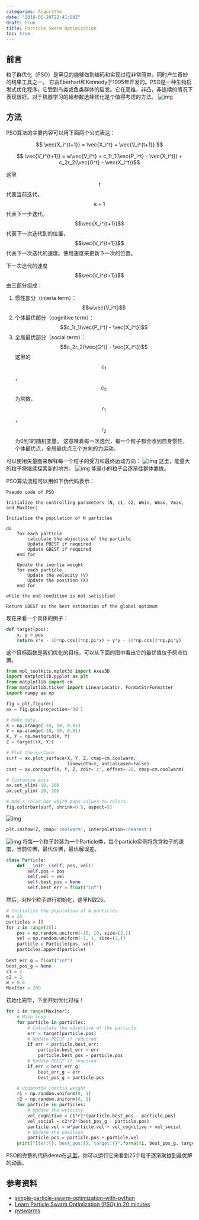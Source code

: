 ```yaml
---
categories: Algorithm
date: "2018-05-29T22:41:00Z"
draft: true
title: Particle Swarm Optimization
toc: true
---
```

## 前言
 
粒子群优化（PSO）是罕见的能够做到编码和实现过程非常简单，同时产生奇妙的结果工具之一。 它由Eberhart和Kennedy于1995年开发的。PSO是一种生物启发式优化程序，它受到鸟类或鱼类群体的启发。它在高维，非凸，非连续的情况下表现很好。对于机器学习的超参数选择优化是个值得考虑的方法。
![img](/assets/PSO/output_3d.gif)

## 方法
PSO算法的主要内容可以用下面两个公式表达：

$$ \vec{X_i^{t+1}} = \vec{X_i^t} + \vec{V_i^{t+1}} $$

$$ \vec{V_i^{t+1}} = w\vec{V_i^t} + c_1r_1(\vec{P_i^t} - \vec{X_i^t}) + c_2r_2(\vec{G^t} - \vec{X_i^t})$$

这里$$t$$代表当前迭代，$$k+1$$代表下一步迭代。$$\vec{X_i^{t+1}}$$代表下一次迭代到的位置，$$\vec{V_i^{t+1}}$$代表下一次迭代的速度。使用速度来更新下一次的位置。

下一次迭代的速度$$\vec{V_i^{t+1}}$$由三部分组成：
1. 惯性部分（interia term）：$$w\vec{V_i^t}$$
2. 个体最优部分（cognitive term）：$$c_1r_1(\vec{P_i^t} - \vec{X_i^t})$$
3. 全局最优部分（social term）：$$c_2r_2(\vec{G^t} - \vec{X_i^t})$$
这里的$$c_1$$，$$c_2$$为常数，$$r_1$$，$$r_2$$为0到1的随机变量。
这意味着每一次迭代，每一个粒子都会收到自身惯性，个体最优点，全局最优点三个方向的力运动。

可以使用矢量图来解释每一个粒子的受力和最终运动方向：
![img](/assets/PSO/pso-vector-1.png)
这里，能量大的粒子将继续探索新的地方。
![img](/assets/PSO/pso-vector-2.png)
能量小的粒子会逐渐往群体靠拢。

PSO算法流程可以用如下伪代码表示：
```
Pseudo code of PSO

Initialize the controlling parameters (N, c1, c2, Wmin, Wmax, Vmax, and MaxIter)

Initialize the population of N particles

do
    for each particle
        calculate the objective of the particle
        Update PBEST if required
        Update GBEST if required
    end for
    
    Update the inertia weight
    for each particle
        Update the velocity (V)
        Update the position (X)
    end for
    
while the end condition is not satisified

Return GBEST as the best estimation of the global optimum
```
现在来看一个具体的例子：
```python
def target(pos):
    x, y = pos
    return x*x - 10*np.cos(2*np.pi*x) + y*y - 10*np.cos(2*np.pi*y)
```
这个目标函数是我们优化的目标，可以从下面的图中看出它的最优值位于原点位置。
```python
from mpl_toolkits.mplot3d import Axes3D
import matplotlib.pyplot as plt
from matplotlib import cm
from matplotlib.ticker import LinearLocator, FormatStrFormatter
import numpy as np

fig = plt.figure()
ax = fig.gca(projection='3d')

# Make data.
X = np.arange(-10, 10, 0.01)
Y = np.arange(-10, 10, 0.01)
X, Y = np.meshgrid(X, Y)
Z = target((X, Y))

# Plot the surface.
surf = ax.plot_surface(X, Y, Z, cmap=cm.coolwarm,
                       linewidth=0, antialiased=False)
cset = ax.contourf(X, Y, Z, zdir='z', offset=-28, cmap=cm.coolwarm)

# Customize axis
ax.set_xlim(-10, 10)
ax.set_ylim(-10, 10)

# Add a color bar which maps values to colors.
fig.colorbar(surf, shrink=0.5, aspect=5)
```
![img](/assets/PSO/surface.png)
```python
plt.imshow(Z, cmap='coolwarm', interpolation='nearest')
```
![img](/assets/PSO/hmap.png)
将每一个粒子封装为一个Particle类，每个particle实例将包含粒子的速度，当前位置，最优位置，最优解误差。
```python
class Particle:
    def __init__(self, pos, vel):
        self.pos = pos
        self.vel = vel
        self.best_pos = None
        self.best_err = float("inf")
```
然后，对N个粒子进行初始化，这里N取25。
```python
# Initialize the population of N particles
N = 25
particles = []
for i in range(25):
    pos = np.random.uniform(-10, 10, size=(2,))
    vel = np.random.uniform(-1, 1, size=(2,))
    particle = Particle(pos, vel)
    particles.append(particle)
    
best_err_g = float("inf")
best_pos_g = None
c1 = 2
c2 = 2
w = 0.8
MaxIter = 200
```
初始化完毕，下面开始优化过程！
```python
for i in range(MaxIter):
    # Main loop
    for particle in particles:
        # Calculate the objective of the particle
        err = target(particle.pos)
        # Update PBEST if required
        if err < particle.best_err:
            particle.best_err = err
            particle.best_pos = particle.pos
        # Update GBEST if required
        if err < best_err_g:
            best_err_g = err
            best_pos_g = particle.pos

    # Updatethe inertia weight
    r1 = np.random.uniform(0, 1)
    r2 = np.random.uniform(0, 1)
    for particle in particles:
        # Update the velocity
        vel_cognitive = c1*r1*(particle.best_pos - particle.pos)
        vel_social = c2*r2*(best_pos_g - particle.pos)
        particle.vel = w*particle.vel + vel_cognitive + vel_social
        # Update the position
        particle.pos = particle.pos + particle.vel
    print("Iter:{}, best_pos:{}, target:{}".format(i, best_pos_g, target(best_pos_g)))
```
PSO的完整的代码demo在[这里](https://github.com/WangXin93/My_python_demo/blob/master/PSO.py)，你可以运行它来看到25个粒子逐渐聚拢到最优解的动画。
## 参考资料
* [simple-particle-swarm-optimization-with-python](https://nathanrooy.github.io/posts/2016-08-17/simple-particle-swarm-optimization-with-python/)
* [Learn Particle Swarm Optimization (PSO) in 20 minutes](https://www.youtube.com/watch?v=JhgDMAm-imI)
* [pyswarms](https://github.com/ljvmiranda921/pyswarms)
